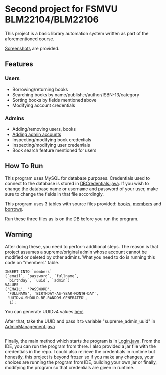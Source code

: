 # Second project for FSMVU BLM22104/BLM22106

This project is a basic library automation system written as part of the aforementioned course.

[Screenshots](screenshots) are provided.

## Features
### Users
- Borrowing/returning books
- Searching books by name/publisher/author/ISBN-13/category
- Sorting books by fields mentioned above
- Modifying account credentials
### Admins
- Adding/removing users, books
- [Adding admin accounts](#warning)
- Inspecting/modifying book credentials
- Inspecting/modifying user credentials
- Book search feature mentioned for users

## How To Run

This program uses MySQL for database purposes. Credentials used to connect to the database is stored in [DBCredentials.java](src/main/java/com/ertu/proje4/DBCredentials.java). If you wish to change the database name or username and password of your user, make sure to change the fields in that file accordingly.

This program uses 3 tables with source files provided: [books](tables/books.sql), [members](tables/members.sql) and [borrows](tables/borrows.sql).

Run these three files as is on the DB before you run the program.

## Warning

After doing these, you need to perform additional steps. The reason is that project assumes a supreme/original admin whose account cannot be modified or deleted by other admins. What you need to do is running this code on "members" table.

```
INSERT INTO `members`
(`email`, `password`, `fullname`,
 `birthday`, `uuid`, `admin`)
VALUES
('EMAIL', 'PASSWORD',
 'FULLNAME', 'BIRTHDAY-AS-YEAR-MONTH-DAY',
 'UUIDv4-SHOULD-BE-RANDOM-GENERATED',
  1);
```
You can generate UUIDv4 values [here](https://www.uuidgenerator.net/version4).

After that, take the UUID and pass it to variable "supreme_admin_uuid" in [AdminManagement.java](src/main/java/com/ertu/proje4/AdminManagement.java)
##

Finally, the main method which starts the program is in [Login.java](src/main/java/com/ertu/proje4/Login.java). From the IDE, you can run the program from there. I also provided a jar file with the credentials in the repo. I could also retrieve the credentials in runtime but honestly, this project is beyond frozen so if you make any changes, your choices are running the program from IDE, building your own jar or finally, modifying the program so that credentials are given in runtime.

